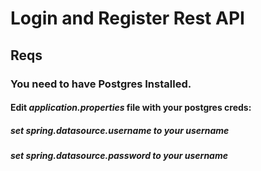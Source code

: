 # Login and Register Rest API

## Reqs
### You need to have Postgres Installed.
#### Edit *application.properties* file with your postgres creds:
##### set *spring.datasource.username* to your username
##### set *spring.datasource.password* to your username
